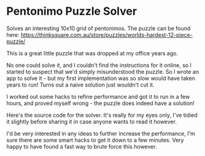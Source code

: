 # Pentonimo Puzzle Solver

Solves an interesting 10x10 grid of pentonimos. The puzzle can be found here: https://thinksquare.com.au/store/puzzles/worlds-hardest-12-piece-puzzle/

This is a great little puzzle that was dropped at my office years ago.

No one could solve it, and I couldn't find the instructions for it online, so I started to suspect that we'd simply misunderstood the puzzle. So I wrote an app to solve it - but my first implementation was so slow would have taken years to run! Turns out a naive solution just wouldn't cut it.

I worked out some hacks to refine performance and got it to run in a few hours, and proved myself wrong - the puzzle does indeed have a solution!

Here's the source code for the solver. It's really for my eyes only, I've tidied it slightly before sharing it in case anyone wants to read it however.

I'd be very interested in any ideas to further increase the performance, I'm sure there are some smart hacks to get it down to a few minutes. Very happy to have found a fast way to brute force this however.
